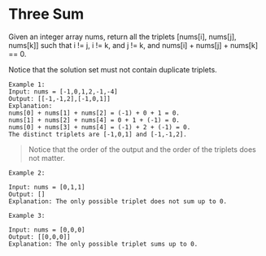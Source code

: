 # Three Sum

Given an integer array nums, return all the triplets [nums[i], nums[j], nums[k]] such that i != j, i != k, and j != k,
and nums[i] + nums[j] + nums[k] == 0.

Notice that the solution set must not contain duplicate triplets.

```plain
Example 1:
Input: nums = [-1,0,1,2,-1,-4]
Output: [[-1,-1,2],[-1,0,1]]
Explanation:
nums[0] + nums[1] + nums[2] = (-1) + 0 + 1 = 0.
nums[1] + nums[2] + nums[4] = 0 + 1 + (-1) = 0.
nums[0] + nums[3] + nums[4] = (-1) + 2 + (-1) = 0.
The distinct triplets are [-1,0,1] and [-1,-1,2].
```
> Notice that the order of the output and the order of the triplets does not matter.

```plain
Example 2:

Input: nums = [0,1,1]
Output: []
Explanation: The only possible triplet does not sum up to 0.
```

```plain
Example 3:

Input: nums = [0,0,0]
Output: [[0,0,0]]
Explanation: The only possible triplet sums up to 0.
```
